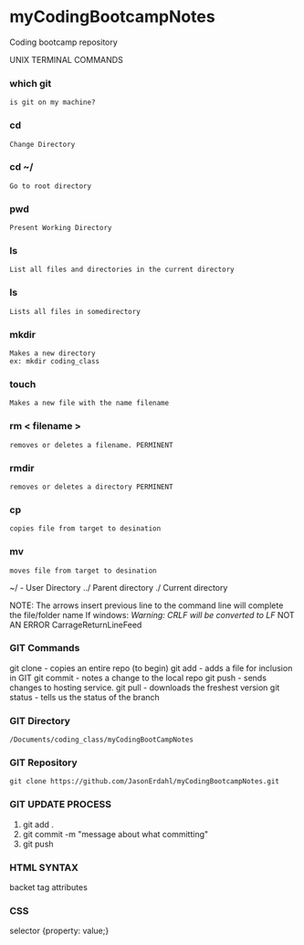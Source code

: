 # myCodingBootcampNotes
Coding bootcamp repository


UNIX TERMINAL COMMANDS
### which git
    is git on my machine?
### cd
    Change Directory
### cd ~/
    Go to root directory
### pwd
    Present Working Directory
### ls
    List all files and directories in the current directory
### ls <somedirectory>
    Lists all files in somedirectory
### mkdir
    Makes a new directory
    ex: mkdir coding_class
### touch <some filename>
    Makes a new file with the name filename
### rm < filename >
    removes or deletes a filename. PERMINENT
### rmdir <directory>
    removes or deletes a directory PERMINENT
### cp <targetfile> <destination file>
    copies file from target to desination
### mv <targetfile> <destination file>
    moves file from target to desination

~/ - User Directory
../  Parent directory
./   Current directory

NOTE:   The <up> <down> arrows insert previous line to the command line
        <tab> will complete the file/folder name 
        If windows: *Warning: CRLF will be converted to LF*  NOT AN ERROR CarrageReturnLineFeed

### GIT Commands
git clone   - copies an entire repo (to begin)
git add     - adds a file for inclusion in GIT
git commit  - notes a change to the local repo
git push    - sends changes to hosting service.
git pull    - downloads the freshest version
git status  - tells us the status of the branch

### GIT Directory
    /Documents/coding_class/myCodingBootCampNotes

### GIT Repository
    git clone https://github.com/JasonErdahl/myCodingBootcampNotes.git

### GIT UPDATE PROCESS
1. git add .
2. git commit -m "message about what committing"
3. git push


### HTML SYNTAX
backet tag attributes

### CSS
selector {property: value;}